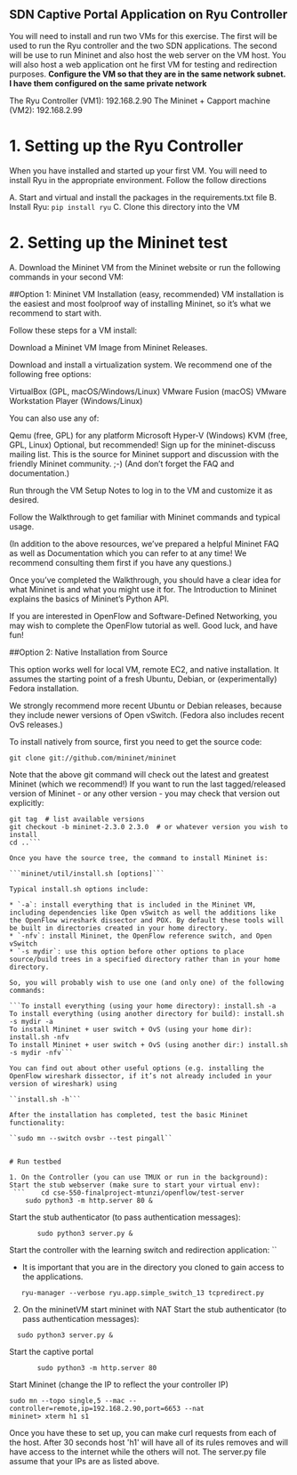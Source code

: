 ## SDN Captive Portal Application on Ryu Controller

You will need to install and run two VMs for this exercise. The first will be used to run the Ryu controller and the two SDN applications. The second will be use to run Mininet and also host the web server on the VM host. You will also host a web application ont he first VM for testing and redirection purposes.
**Configure the VM so that they are in the same network subnet. I have them configured on the same private network**

The Ryu Controller (VM1): 192.168.2.90
The Mininet + Capport machine (VM2): 192.168.2.99

# 1. Setting up the Ryu Controller
When you have installed and started up your first VM. You will need to install Ryu in the appropriate environment. Follow the follow directions

A. Start and virtual and install the packages in the requirements.txt file
B. Install Ryu: `pip install ryu`
C. Clone this directory into the VM

# 2. Setting up the Mininet test
 A. Download the Mininet VM from the Mininet website or run the following commands in your second VM:

##Option 1: Mininet VM Installation (easy, recommended)
VM installation is the easiest and most foolproof way of installing Mininet, so it’s what we recommend to start with.

Follow these steps for a VM install:

Download a Mininet VM Image from Mininet Releases.

Download and install a virtualization system. We recommend one of the following free options:

VirtualBox (GPL, macOS/Windows/Linux)
VMware Fusion (macOS)
VMware Workstation Player (Windows/Linux)

You can also use any of:

Qemu (free, GPL) for any platform
Microsoft Hyper-V (Windows)
KVM (free, GPL, Linux)
Optional, but recommended! Sign up for the mininet-discuss mailing list. This is the source for Mininet support and discussion with the friendly Mininet community. ;-) (And don’t forget the FAQ and documentation.)

Run through the VM Setup Notes to log in to the VM and customize it as desired.

Follow the Walkthrough to get familiar with Mininet commands and typical usage.

(In addition to the above resources, we’ve prepared a helpful Mininet FAQ as well as Documentation which you can refer to at any time! We recommend consulting them first if you have any questions.)

Once you’ve completed the Walkthrough, you should have a clear idea for what Mininet is and what you might use it for. The Introduction to Mininet explains the basics of Mininet’s Python API.

If you are interested in OpenFlow and Software-Defined Networking, you may wish to complete the OpenFlow tutorial as well. Good luck, and have fun!

##Option 2: Native Installation from Source

This option works well for local VM, remote EC2, and native installation. It assumes the starting point of a fresh Ubuntu, Debian, or (experimentally) Fedora installation.

We strongly recommend more recent Ubuntu or Debian releases, because they include newer versions of Open vSwitch. (Fedora also includes recent OvS releases.)

To install natively from source, first you need to get the source code:

`git clone git://github.com/mininet/mininet`

Note that the above git command will check out the latest and greatest Mininet (which we recommend!) If you want to run the last tagged/released version of Mininet - or any other version - you may check that version out explicitly:

```cd mininet
git tag  # list available versions
git checkout -b mininet-2.3.0 2.3.0  # or whatever version you wish to install
cd ..```

Once you have the source tree, the command to install Mininet is:

```mininet/util/install.sh [options]```

Typical install.sh options include:

* `-a`: install everything that is included in the Mininet VM, including dependencies like Open vSwitch as well the additions like the OpenFlow wireshark dissector and POX. By default these tools will be built in directories created in your home directory.
* `-nfv`: install Mininet, the OpenFlow reference switch, and Open vSwitch
* `-s mydir`: use this option before other options to place source/build trees in a specified directory rather than in your home directory.

So, you will probably wish to use one (and only one) of the following commands:

```To install everything (using your home directory): install.sh -a
To install everything (using another directory for build): install.sh -s mydir -a
To install Mininet + user switch + OvS (using your home dir): install.sh -nfv
To install Mininet + user switch + OvS (using another dir:) install.sh -s mydir -nfv```

You can find out about other useful options (e.g. installing the OpenFlow wireshark dissector, if it’s not already included in your version of wireshark) using

``install.sh -h```

After the installation has completed, test the basic Mininet functionality:

``sudo mn --switch ovsbr --test pingall``


# Run testbed

1. On the Controller (you can use TMUX or run in the background):
Start the stub webserver (make sure to start your virtual env): 
 ```	cd cse-550-finalproject-mtunzi/openflow/test-server
 	sudo python3 -m http.server 80 &
```

Start the stub authenticator (to pass authentication messages):
```    cd cse-550-finalproject-mtunzi/openflow/auth
       sudo python3 server.py &
```

Start the controller with the learning switch and redirection application: ``
* It is important that you are in the directory you cloned to gain access to the applications.
 ```    cd cse-550-finalproject-mtunzi/openflow/controller
 	ryu-manager --verbose ryu.app.simple_switch_13 tcpredirect.py
```

2. On the mininetVM start mininet with NAT
 Start the stub authenticator (to pass authentication messages):
  ```    cd cse-550-finalproject-mtunzi/openflow/host
  	sudo python3 server.py &
  ```
Start the captive portal
```    cd cse-550-finalproject-mtunzi/openflow/capport
       sudo python3 -m http.server 80
```

Start Mininet (change the IP to reflect the your controller IP)
 ```
 sudo mn --topo single,5 --mac --controller=remote,ip=192.168.2.90,port=6653 --nat
 mininet> xterm h1 s1
 ```


 Once you have these to set up, you can make curl requests from each of the host. After 30 seconds host 'h1' will have all of its rules removes and will have access to the internet while the others will not. The server.py file assume that your IPs are as listed above.

